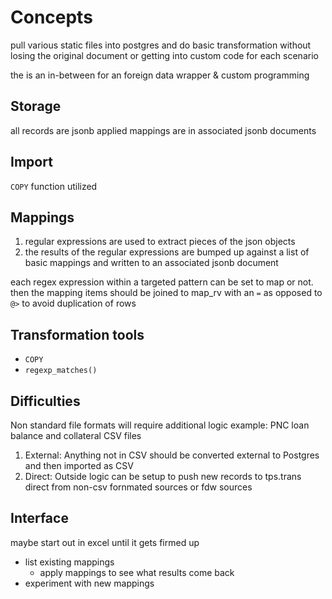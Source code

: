 Concepts
======================================

pull various static files into postgres and do basic transformation without losing the original document
or getting into custom code for each scenario

the is an in-between for an foreign data wrapper & custom programming

## Storage
all records are jsonb
applied mappings are in associated jsonb documents

## Import
`COPY` function utilized

## Mappings
1. regular expressions are used to extract pieces of the json objects
2. the results of the regular expressions are bumped up against a list of basic mappings and written to an associated jsonb document

each regex expression within a targeted pattern can be set to map or not. then the mapping items should be joined to map_rv with an `=` as opposed to `@>` to avoid duplication of rows


## Transformation tools
* `COPY`
* `regexp_matches()`

## Difficulties
Non standard file formats will require additional logic
example: PNC loan balance and collateral CSV files
1. External:    Anything not in CSV should be converted external to Postgres and then imported as CSV
2. Direct:      Outside logic can be setup to push new records to tps.trans direct from non-csv fornmated sources or fdw sources

## Interface
maybe start out in excel until it gets firmed up
* list existing mappings
    * apply mappings to see what results come back
* experiment with new mappings